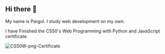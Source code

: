 ## Hi there 👋

My name is Pargol. I study web development on my own.


I have Finished the CS50's Web Programming with Python and JavaScript certificate.


![CS50W-png-Certificate](https://user-images.githubusercontent.com/64143913/197163203-5d277096-1411-43d5-919e-6ac6e9f2a40e.png)



<!--
**pargolgivechi/pargolgivechi** is a ✨ _special_ ✨ repository because its `README.md` (this file) appears on your GitHub profile.

Here are some ideas to get you started:

- 🔭 I’m currently working on ...
- 🌱 I’m currently learning ...
- 👯 I’m looking to collaborate on ...
- 🤔 I’m looking for help with ...
- 💬 Ask me about ...
- 📫 How to reach me: ...
- 😄 Pronouns: ...
- ⚡ Fun fact: ...
-->
